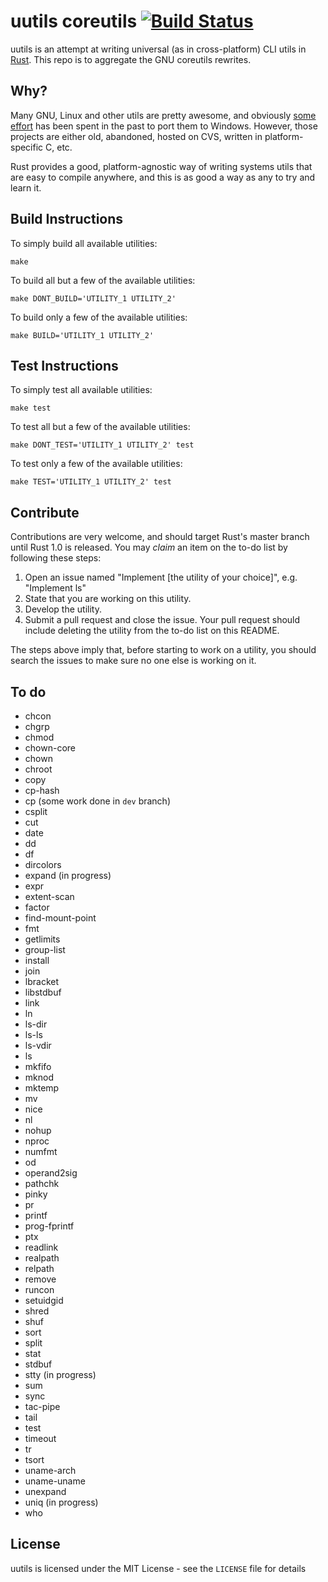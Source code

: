 uutils coreutils [![Build Status](https://travis-ci.org/uutils/coreutils.png?branch=master)](https://travis-ci.org/uutils/coreutils)
================

uutils is an attempt at writing universal (as in cross-platform) CLI
utils in [Rust](http://rust-lang.org). This repo is to aggregate the GNU
coreutils rewrites.

Why?
----

Many GNU, Linux and other utils are pretty awesome, and obviously
[some](http://gnuwin32.sourceforge.net) [effort](http://unxutils.sourceforge.net)
has been spent in the past to port them to Windows. However, those projects
are either old, abandoned, hosted on CVS, written in platform-specific C, etc.

Rust provides a good, platform-agnostic way of writing systems utils that are easy
to compile anywhere, and this is as good a way as any to try and learn it.

Build Instructions
------------------

To simply build all available utilities:
```
make
```

To build all but a few of the available utilities:
```
make DONT_BUILD='UTILITY_1 UTILITY_2'
```

To build only a few of the available utilities:
```
make BUILD='UTILITY_1 UTILITY_2'
```

Test Instructions
-----------------

To simply test all available utilities:
```
make test
```

To test all but a few of the available utilities:
```
make DONT_TEST='UTILITY_1 UTILITY_2' test
```

To test only a few of the available utilities:
```
make TEST='UTILITY_1 UTILITY_2' test
```

Contribute
----------

Contributions are very welcome, and should target Rust's master branch until
Rust 1.0 is released. You may *claim* an item on the to-do list by following
these steps:

1. Open an issue named "Implement [the utility of your choice]", e.g. "Implement ls"
2. State that you are working on this utility.
3. Develop the utility.
4. Submit a pull request and close the issue.  Your pull request should include deleting the utility from the to-do list on this README.

The steps above imply that, before starting to work on a utility, you should search the issues to make sure no one else is working on it.

To do
-----

- chcon
- chgrp
- chmod
- chown-core
- chown
- chroot
- copy
- cp-hash
- cp (some work done in ```dev``` branch)
- csplit
- cut
- date
- dd
- df
- dircolors
- expand (in progress)
- expr
- extent-scan
- factor
- find-mount-point
- fmt
- getlimits
- group-list
- install
- join
- lbracket
- libstdbuf
- link
- ln
- ls-dir
- ls-ls
- ls-vdir
- ls
- mkfifo
- mknod
- mktemp
- mv
- nice
- nl
- nohup
- nproc
- numfmt
- od
- operand2sig
- pathchk
- pinky
- pr
- printf
- prog-fprintf
- ptx
- readlink
- realpath
- relpath
- remove
- runcon
- setuidgid
- shred
- shuf
- sort
- split
- stat
- stdbuf
- stty (in progress)
- sum
- sync
- tac-pipe
- tail
- test
- timeout
- tr
- tsort
- uname-arch
- uname-uname
- unexpand
- uniq (in progress)
- who

License
-------

uutils is licensed under the MIT License - see the `LICENSE` file for details
